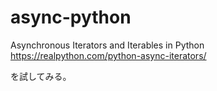 # async-python

Asynchronous Iterators and Iterables in Python
https://realpython.com/python-async-iterators/

を試してみる。
